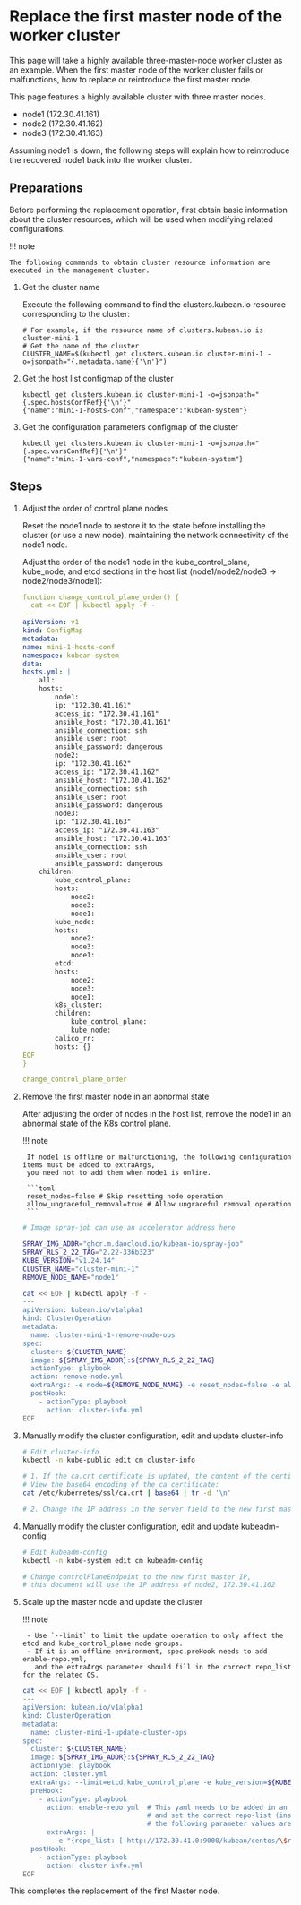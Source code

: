 # Replace the first master node of the worker cluster

This page will take a highly available three-master-node worker cluster as an example.
When the first master node of the worker cluster fails or malfunctions,
how to replace or reintroduce the first master node.

This page features a highly available cluster with three master nodes.

- node1 (172.30.41.161)
- node2 (172.30.41.162)
- node3 (172.30.41.163)

Assuming node1 is down, the following steps will explain how to reintroduce the
recovered node1 back into the worker cluster.

## Preparations

Before performing the replacement operation, first obtain basic information about the cluster resources,
which will be used when modifying related configurations.

!!! note

    The following commands to obtain cluster resource information are executed in the management cluster.

1. Get the cluster name

    Execute the following command to find the clusters.kubean.io resource corresponding to the cluster:

    ```shell
    # For example, if the resource name of clusters.kubean.io is cluster-mini-1
    # Get the name of the cluster
    CLUSTER_NAME=$(kubectl get clusters.kubean.io cluster-mini-1 -o=jsonpath="{.metadata.name}{'\n'}")
    ```

1. Get the host list configmap of the cluster

    ```shell
    kubectl get clusters.kubean.io cluster-mini-1 -o=jsonpath="{.spec.hostsConfRef}{'\n'}"
    {"name":"mini-1-hosts-conf","namespace":"kubean-system"}
    ```

1. Get the configuration parameters configmap of the cluster

    ```shell
    kubectl get clusters.kubean.io cluster-mini-1 -o=jsonpath="{.spec.varsConfRef}{'\n'}"
    {"name":"mini-1-vars-conf","namespace":"kubean-system"}
    ```

## Steps

1. Adjust the order of control plane nodes

    Reset the node1 node to restore it to the state before installing the cluster (or use a new node),
    maintaining the network connectivity of the node1 node.

    Adjust the order of the node1 node in the kube_control_plane, kube_node, and etcd sections in the host list
    (node1/node2/node3 -> node2/node3/node1):

    ```yaml
    function change_control_plane_order() {
      cat << EOF | kubectl apply -f -
    ---
    apiVersion: v1
    kind: ConfigMap
    metadata:
    name: mini-1-hosts-conf
    namespace: kubean-system
    data:
    hosts.yml: |
        all:
        hosts:
            node1:
            ip: "172.30.41.161"
            access_ip: "172.30.41.161"
            ansible_host: "172.30.41.161"
            ansible_connection: ssh
            ansible_user: root
            ansible_password: dangerous
            node2:
            ip: "172.30.41.162"
            access_ip: "172.30.41.162"
            ansible_host: "172.30.41.162"
            ansible_connection: ssh
            ansible_user: root
            ansible_password: dangerous
            node3:
            ip: "172.30.41.163"
            access_ip: "172.30.41.163"
            ansible_host: "172.30.41.163"
            ansible_connection: ssh
            ansible_user: root
            ansible_password: dangerous
        children:
            kube_control_plane:
            hosts:
                node2:
                node3:
                node1:
            kube_node:
            hosts:
                node2:
                node3:
                node1:
            etcd:
            hosts:
                node2:
                node3:
                node1:
            k8s_cluster:
            children:
                kube_control_plane:
                kube_node:
            calico_rr:
            hosts: {}
    EOF
    }
    
    change_control_plane_order
    ```

1. Remove the first master node in an abnormal state

    After adjusting the order of nodes in the host list, remove the node1 in an abnormal state of the K8s control plane.

    !!! note

        If node1 is offline or malfunctioning, the following configuration items must be added to extraArgs,
        you need not to add them when node1 is online.

        ```toml
        reset_nodes=false # Skip resetting node operation
        allow_ungraceful_removal=true # Allow ungraceful removal operation
        ```

    ```bash
    # Image spray-job can use an accelerator address here
 
    SPRAY_IMG_ADDR="ghcr.m.daocloud.io/kubean-io/spray-job"
    SPRAY_RLS_2_22_TAG="2.22-336b323"
    KUBE_VERSION="v1.24.14"
    CLUSTER_NAME="cluster-mini-1"
    REMOVE_NODE_NAME="node1"
    
    cat << EOF | kubectl apply -f -
    ---
    apiVersion: kubean.io/v1alpha1
    kind: ClusterOperation
    metadata:
      name: cluster-mini-1-remove-node-ops
    spec:
      cluster: ${CLUSTER_NAME}
      image: ${SPRAY_IMG_ADDR}:${SPRAY_RLS_2_22_TAG}
      actionType: playbook
      action: remove-node.yml
      extraArgs: -e node=${REMOVE_NODE_NAME} -e reset_nodes=false -e allow_ungraceful_removal=true -e kube_version=${KUBE_VERSION}
      postHook:
        - actionType: playbook
          action: cluster-info.yml
    EOF
    ```

1. Manually modify the cluster configuration, edit and update cluster-info

    ```bash
    # Edit cluster-info
    kubectl -n kube-public edit cm cluster-info
    
    # 1. If the ca.crt certificate is updated, the content of the certificate-authority-data field needs to be updated
    # View the base64 encoding of the ca certificate:
    cat /etc/kubernetes/ssl/ca.crt | base64 | tr -d '\n'
    
    # 2. Change the IP address in the server field to the new first master IP, this document will use the IP address of node2, 172.30.41.162
    ```

1. Manually modify the cluster configuration, edit and update kubeadm-config

    ```bash
    # Edit kubeadm-config
    kubectl -n kube-system edit cm kubeadm-config
    
    # Change controlPlaneEndpoint to the new first master IP,
    # this document will use the IP address of node2, 172.30.41.162
    ```

1. Scale up the master node and update the cluster

    !!! note

        - Use `--limit` to limit the update operation to only affect the etcd and kube_control_plane node groups.
        - If it is an offline environment, spec.preHook needs to add enable-repo.yml,
          and the extraArgs parameter should fill in the correct repo_list for the related OS.

    ```bash
    cat << EOF | kubectl apply -f -
    ---
    apiVersion: kubean.io/v1alpha1
    kind: ClusterOperation
    metadata:
      name: cluster-mini-1-update-cluster-ops
    spec:
      cluster: ${CLUSTER_NAME}
      image: ${SPRAY_IMG_ADDR}:${SPRAY_RLS_2_22_TAG}
      actionType: playbook
      action: cluster.yml
      extraArgs: --limit=etcd,kube_control_plane -e kube_version=${KUBE_VERSION}
      preHook:
        - actionType: playbook
          action: enable-repo.yml  # This yaml needs to be added in an offline environment,
                                   # and set the correct repo-list (install operating system packages),
                                   # the following parameter values are for reference only
          extraArgs: |
            -e "{repo_list: ['http://172.30.41.0:9000/kubean/centos/\$releasever/os/\$basearch','http://172.30.41.0:9000/kubean/centos-iso/\$releasever/os/\$basearch']}"
      postHook:
        - actionType: playbook
          action: cluster-info.yml
    EOF
    ```

This completes the replacement of the first Master node.
